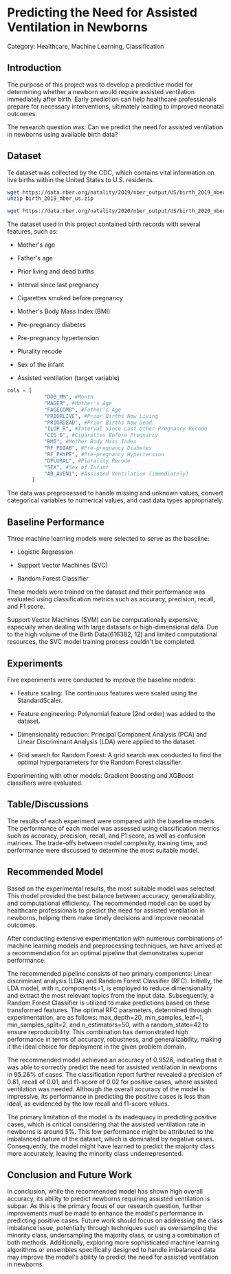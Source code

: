# Predicting the Need for Assisted Ventilation in Newborns

Category: Healthcare, Machine Learning, Classification

## Introduction

The purpose of this project was to develop a predictive model for determining whether a newborn would require assisted ventilation immediately after birth. Early prediction can help healthcare professionals prepare for necessary interventions, ultimately leading to improved neonatal outcomes. 

The research question was: Can we predict the need for assisted ventilation in newborns using available birth data?



## Dataset

Te dataset was collected by the CDC, which contains vital information on live births within the United States to U.S. residents.

```bash
wget https://data.nber.org/natality/2019/nber_output/US/birth_2019_nber_us.zip
unzip birth_2019_nber_us.zip

wget https://data.nber.org/natality/2020/nber_output/US/birth_2020_nber_us_v1.csv
```

The dataset used in this project contained birth records with several features, such as:

- Mother's age

- Father's age

- Prior living and dead births

- Interval since last pregnancy

- Cigarettes smoked before pregnancy

- Mother's Body Mass Index (BMI)

- Pre-pregnancy diabetes

- Pre-pregnancy hypertension

- Plurality recode

- Sex of the infant

- Assisted ventilation (target variable)


```python
cols = [
            "DOB_MM", #Month
            "MAGER", #Mother's Age
            "FAGECOMB", #Father’s Age
            "PRIORLIVE", #Prior Births Now Living
            "PRIORDEAD", #Prior Births Now Dead
            "ILOP_R", #Interval Since Last Other Pregnancy Recode
            "CIG_0", #Cigarettes Before Pregnancy
            "BMI", #Mother Body Mass Index
            "RF_PDIAB", #Pre-pregnancy Diabetes
            "RF_PHYPE", #Pre-pregnancy Hypertension
            "DPLURAL", #Plurality Recode
            "SEX", #Sex of Infant
            "AB_AVEN1", #Assisted Ventilation (immediately)
        ]
```

The data was preprocessed to handle missing and unknown values, convert categorical variables to numerical values, and cast data types appropriately.

## Baseline Performance

Three machine learning models were selected to serve as the baseline:

- Logistic Regression

- Support Vector Machines (SVC)

- Random Forest Classifier

These models were trained on the dataset and their performance was evaluated using classification metrics such as accuracy, precision, recall, and F1 score.

Support Vector Machines (SVM) can be computationally expensive, especially when dealing with large datasets or high-dimensional data. Due to the high volume of the Birth Data(616382, 12) and limited computational resources, the SVC model training process couldn't be completed.

## Experiments

Five experiments were conducted to improve the baseline models:

- Feature scaling: The continuous features were scaled using the StandardScaler.

- Feature engineering: Polynomial feature (2nd order) was added to the dataset.

- Dimensionality reduction: Principal Component Analysis (PCA) and Linear Discriminant Analysis (LDA) were applied to the dataset.

- Grid search for Random Forest: A grid search was conducted to find the optimal hyperparameters for the Random Forest classifier.

Experimenting with other models: Gradient Boosting and XGBoost classifiers were evaluated.

## Table/Discussions

The results of each experiment were compared with the baseline models. The performance of each model was assessed using classification metrics such as accuracy, precision, recall, and F1 score, as well as confusion matrices. The trade-offs between model complexity, training time, and performance were discussed to determine the most suitable model.

## Recommended Model

Based on the experimental results, the most suitable model was selected. This model provided the best balance between accuracy, generalizability, and computational efficiency. The recommended model can be used by healthcare professionals to predict the need for assisted ventilation in newborns, helping them make timely decisions and improve neonatal outcomes.

After conducting extensive experimentation with numerous combinations of machine learning models and preprocessing techniques, we have arrived at a recommendation for an optimal pipeline that demonstrates superior performance. 

The recommended pipeline consists of two primary components: Linear discriminant analysis (LDA) and Random Forest Classifier (RFC). Initially, the LDA model, with n_components=1, is employed to reduce dimensionality and extract the most relevant topics from the input data. Subsequently, a Random Forest Classifier is utilized to make predictions based on these transformed features. The optimal RFC parameters, determined through experimentation, are as follows: max_depth=20, min_samples_leaf=1, min_samples_split=2, and n_estimators=50, with a random_state=42 to ensure reproducibility. This combination has demonstrated high performance in terms of accuracy, robustness, and generalizability, making it the ideal choice for deployment in the given problem domain.

The recommended model achieved an accuracy of 0.9526, indicating that it was able to correctly predict the need for assisted ventilation in newborns in 95.26% of cases. The classification report further revealed a precision of 0.61, recall of 0.01, and f1-score of 0.02 for positive cases, where assisted ventilation was needed. Although the overall accuracy of the model is impressive, its performance in predicting the positive cases is less than ideal, as evidenced by the low recall and f1-score values.

The primary limitation of the model is its inadequacy in predicting positive cases, which is critical considering that the assisted ventilation rate in newborns is around 5%. This low performance might be attributed to the imbalanced nature of the dataset, which is dominated by negative cases. Consequently, the model might have learned to predict the majority class more accurately, leaving the minority class underrepresented.

## Conclusion and Future Work

In conclusion, while the recommended model has shown high overall accuracy, its ability to predict newborns requiring assisted ventilation is subpar. As this is the primary focus of our research question, further improvements must be made to enhance the model's performance in predicting positive cases. Future work should focus on addressing the class imbalance issue, potentially through techniques such as oversampling the minority class, undersampling the majority class, or using a combination of both methods. Additionally, exploring more sophisticated machine learning algorithms or ensembles specifically designed to handle imbalanced data may improve the model's ability to predict the need for assisted ventilation in newborns.
